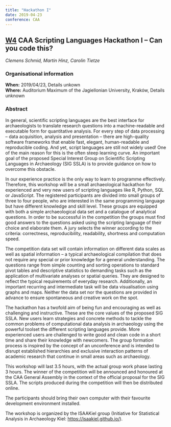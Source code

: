 ```yaml
---
title: "Hackathon I"
date: 2019-04-23
conference: CAA
---
```


## [W4](https://2019.caaconference.org/workshops/w4-caa-scripting-languages-hackathon-i-can-you-code-this/) CAA Scripting Languages Hackathon I – Can you code this?

*Clemens Schmid, Martin Hinz, Carolin Tietze*

### Organisational information

**When:** 2019/04/23, Details unkown    
**Where:** Auditorium Maximum of the Jagiellonian University, Kraków, Details unknown

### Abstract

In general, scientific scripting languages are the best interface for archaeologists to translate research questions into a machine-readable and executable form for quantitative analysis. For every step of data processing – data acquisition, analysis and presentation – there are high-quality software frameworks that enable fast, elegant, human-readable and reproducible coding. And yet, script languages are still not widely used! One of the main reason for this is the often steep learning curve. An important goal of the proposed Special Interest Group on Scientific Scripting Languages in Archaeology (SIG SSLA) is to provide guidance on how to overcome this obstacle.

In our experience practice is the only way to learn to programme effectively. Therefore, this workshop will be a small archaeological hackathon for experienced and very new users of scripting languages like R, Python, SQL or JavaScript. The registered participants are divided into small groups of three to four people, who are interested in the same programming language but have different knowledge and skill level. These groups are equipped with both a simple archaeological data set and a catalogue of analytical questions. In order to be successful in the competition the groups must find good answers to the questions asked using the scripting language of their choice and elaborate them. A jury selects the winner according to the criteria: correctness, reproducibility, readability, shortness and computation speed.

The competition data set will contain information on different data scales as well as spatial information – a typical archaeological compilation that does not require any special or prior knowledge for a general understanding. The questions range from simple counting and sorting operations to standard pivot tables and descriptive statistics to demanding tasks such as the application of multivariate analyses or spatial queries. They are designed to reflect the typical requirements of everyday research. Additionally, an important recurring and intermediate task will be data visualisation using graphs and maps. Neither the data set nor the questions are provided in advance to ensure spontaneous and creative work on the spot.

The hackathon has a twofold aim of being fun and encouraging as well as challenging and instructive. These are the core values of the proposed SIG SSLA. New users learn strategies and concrete methods to tackle the common problems of computational data analysis in archaeology using the powerful toolset the different scripting languages provide. More experienced users are challenged to write good and clean code in a short time and share their knowledge with newcomers. The group formation process is inspired by the concept of an unconference and is intended to disrupt established hierarchies and exclusive interaction patterns of academic research that continue in small areas such as archaeology.

This workshop will last 3.5 hours, with the actual group work phase lasting 3 hours. The winner of the competition will be announced and honoured at the CAA General Assembly in the context of the official proposal for the SIG SSLA. The scripts produced during the competition will then be distributed online.

The participants should bring their own computer with their favourite development environment installed.

The workshop is organized by the ISAAKiel group (Initiative for Statistical Analysis in Archaeology Kiel: https://isaakiel.github.io/).

